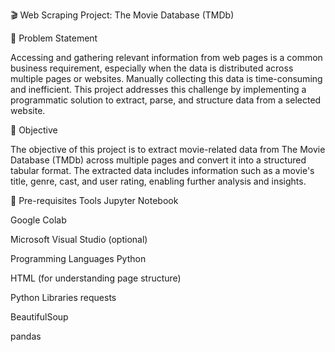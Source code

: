 🎬 Web Scraping Project: The Movie Database (TMDb)

📝 Problem Statement

Accessing and gathering relevant information from web pages is a common business requirement, especially when the data is distributed across multiple pages or websites. Manually collecting this data is time-consuming and inefficient. This project addresses this challenge by implementing a programmatic solution to extract, parse, and structure data from a selected website.

🎯 Objective

The objective of this project is to extract movie-related data from The Movie Database (TMDb) across multiple pages and convert it into a structured tabular format. The extracted data includes information such as a movie's title, genre, cast, and user rating, enabling further analysis and insights.

🔧 Pre-requisites
Tools
Jupyter Notebook

Google Colab

Microsoft Visual Studio (optional)

Programming Languages
Python

HTML (for understanding page structure)

Python Libraries
requests

BeautifulSoup

pandas
